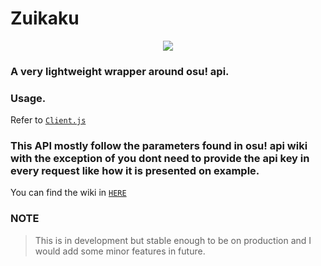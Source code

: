 # Zuikaku
<p align="center">
  <img src="https://vignette.wikia.nocookie.net/kancolle/images/c/ce/Zuikaku_Christmas_Full.png/revision/latest">
</p>

### A very lightweight wrapper around osu! api.

### Usage.
Refer to [`Client.js`](https://github.com/Deivu/Zuikaku/blob/master/test/Client.js) 

### This API mostly follow the parameters found in osu! api wiki with the exception of you dont need to provide the api key in every request like how it is presented on example.

You can find the wiki in [`HERE`](https://github.com/ppy/osu-api/wiki) 

### NOTE
> This is in development but stable enough to be on production and I would add some minor features in future.